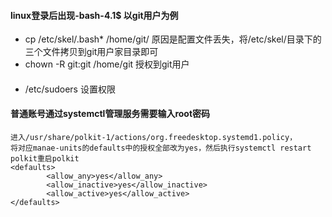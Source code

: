 ####    linux登录后出现-bash-4.1$   以git用户为例
-   cp /etc/skel/.bash* /home/git/       原因是配置文件丢失，将/etc/skel/目录下的三个文件拷贝到git用户家目录即可
-   chown -R git:git /home/git           授权到git用户

####   
-   /etc/sudoers    设置权限


####    普通账号通过systemctl管理服务需要输入root密码
~~~text
进入/usr/share/polkit-1/actions/org.freedesktop.systemd1.policy，
将对应manae-units的defaults中的授权全部改为yes，然后执行systemctl restart polkit重启polkit
<defaults>
        <allow_any>yes</allow_any>
        <allow_inactive>yes</allow_inactive>
        <allow_active>yes</allow_active>
</defaults>
~~~ 